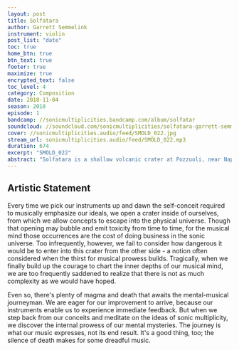 ```yaml
---
layout: post
title: Solfatara
author: Garrett Semmelink
instrument: violin
post_list: "date"
toc: true
home_btn: true
btn_text: true
footer: true
maximize: true
encrypted_text: false
toc_level: 4
category: Composition
date: 2018-11-04
season: 2018
episode: 1
bandcamp: //sonicmultiplicities.bandcamp.com/album/solfatar
soundcloud: //soundcloud.com/sonicmultiplicities/solfatara-garrett-semmelink-violin
cover: //sonicmultiplicities.audio/feed/SMOLD_022.jpg
stream_url: sonicmultiplicities.audio/feed/SMOLD_022.mp3
duration: 674
excerpt: "SMOLD_022"
abstract: "Solfatara is a shallow volcanic crater at Pozzuoli, near Naples, part of the Phlegraean Fields volcanic area."
---
```

## Artistic Statement
Every time we pick our instruments up and dawn the self-conceit required to musically emphasize our ideals, we open a crater inside of ourselves, from which we allow concepts to escape into the physical universe. Though that opening may bubble and emit toxicity from time to time, for the musical mind those occurrences are the cost of doing business in the sonic universe. Too infrequently, however, we fail to consider how dangerous it would be to enter into this crater from the other side - a
notion often considered when the thirst for musical prowess builds. Tragically, when we finally build up the courage to chart the inner depths of our musical mind, we are too frequently saddened to realize that there is not as much complexity as we would have hoped.

Even so, there's plenty of magma and death that awaits the mental-musical journeyman. We are eager for our improvement to arrive, because our instruments enable us to experience immediate feedback. But when we step back from our conceits and meditate on the ideas of sonic multiplicity, we discover the internal prowess of our mental mysteries. The journey is what our music expresses, not its end result. It's a good thing, too; the silence of death makes for some dreadful music.
